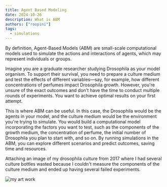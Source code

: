 ```yaml
---
title: Agent Based Modeling
date: 2024-10-26
description: What is ABM
authors: ["roopini"]
tags:
  - simulations
---
```


By definition, Agent-Based Models (ABM) are small-scale computational models used to simulate the actions and interactions of agents, which may represent individuals or groups.

Imagine you are a graduate researcher studying Drosophila as your model organism. To support their survival, you need to prepare a culture medium and test the effects of different variables—say, for example, how different concentrations of perfumes impact Drosophila growth. However, you're unsure of the exact outcomes and don't have the time to conduct multiple rounds of experiments. You want to achieve optimal results on your first attempt.

This is where ABM can be useful. In this case, the Drosophila would be the agents in your model, and the culture medium would be the environment you're trying to simulate. You would build a computational model incorporating the factors you want to test, such as the components of the growth medium, the concentration of perfume, the initial number of Drosophila you plan to start with, and so on. By running simulations in the ABM, you can explore different scenarios and predict outcomes, saving time and resources.

Attaching an image of my drosophila culture from 2017 where I had several culture bottles wasted because I couldn't measure the components of the culture medium and ended up having several failed experiments. 

![my art work](/images/art-rewritten/drosophila.jpg)